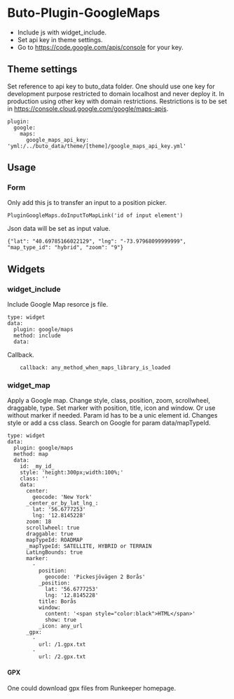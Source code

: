 # Buto-Plugin-GoogleMaps

<ul>
<li>Include js with widget_include.</li>
<li>Set api key in theme settings.</li>
<li>Go to <a href="https://code.google.com/apis/console">https://code.google.com/apis/console</a> for your key.</li>
</ul>

<a name="key_0"></a>

## Theme settings

<p>Set reference to api key to buto_data folder.
One should use one key for development purpose restricted to domain localhost and never deploy it.
In production using other key with domain restrictions.
Restrictions is to be set in <a href="https://console.cloud.google.com/google/maps-apis">https://console.cloud.google.com/google/maps-apis</a>. </p>
<pre><code>plugin:
  google:
    maps:
      google_maps_api_key: 'yml:/../buto_data/theme/[theme]/google_maps_api_key.yml'</code></pre>

<a name="key_1"></a>

## Usage



<a name="key_1_0"></a>

### Form

<p>Only add this js to transfer an input to a position picker.</p>
<pre><code>PluginGoogleMaps.doInputToMapLink('id of input element')</code></pre>
<p>Json data will be set as input value. </p>
<pre><code>{"lat": "40.69785166022129", "lng": "-73.97968099999999", "map_type_id": "hybrid", "zoom": "9"}</code></pre>

<a name="key_2"></a>

## Widgets



<a name="key_2_0"></a>

### widget_include

<p>Include Google Map resorce js file.</p>
<pre><code>type: widget
data:
  plugin: google/maps
  method: include
  data:</code></pre>
<p>Callback.</p>
<pre><code>    callback: any_method_when_maps_library_is_loaded</code></pre>

<a name="key_2_1"></a>

### widget_map

<p>Apply a Google map. 
Change style, class, position, zoom, scrollwheel, draggable, type. Set marker with position, title, icon and window. 
Or use without marker if needed.
Param id has to be a unic element id. 
Changes style or add a css class. 
Search on Google for param data/mapTypeId.</p>
<pre><code>type: widget
data:
  plugin: google/maps
  method: map
  data:
    id: _my_id_
    style: 'height:300px;width:100%;'
    class: ''
    data:
      center:
        geocode: 'New York'
      _center_or_by_lat_lng_:
        lat: '56.6777253'
        lng: '12.8145228'
      zoom: 18
      scrollwheel: true
      draggable: true
      mapTypeId: ROADMAP
      _mapTypeId: SATELLITE, HYBRID or TERRAIN
      LatLngBounds: true
      marker:
        -
          position:
            geocode: 'Pickesjövägen 2 Borås'
          _position:
            lat: '56.6777253'
            lng: '12.8145228'
          title: Borås
          window:
            content: '&lt;span style="color:black"&gt;HTML&lt;/span&gt;'
            show: true
          _icon: any_url
      _gpx:
        -
          url: /1.gpx.txt
        -
          url: /2.gpx.txt</code></pre>

<a name="key_2_1_0"></a>

#### GPX

<p>One could download gpx files from Runkeeper homepage.</p>

